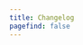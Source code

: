 ```yaml
---
title: Changelog
pagefind: false
---
```






























































































